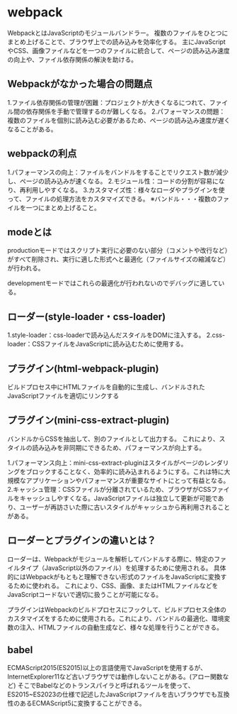 # webpack

WebpackとはJavaScriptのモジュールバンドラー。
複数のファイルをひとつにまとめ上げることで、ブラウザ上での読み込みを効率化する。
主にJavaScriptやCSS、画像ファイルなどを一つのファイルに統合して、ページの読み込み速度の向上や、ファイル依存関係の解決を助ける。


## Webpackがなかった場合の問題点

1.ファイル依存関係の管理が困難：プロジェクトが大きくなるにつれて、ファイル間の依存関係を手動で管理するのが難しくなる。
2.パフォーマンスの問題：複数のファイルを個別に読み込む必要があるため、ページの読み込み速度が遅くなることがある。

## webpackの利点

1.パフォーマンスの向上：ファイルをバンドルをすることでリクエスト数が減少し、ページの読み込みが速くなる。
2.モジュール性：コードの分割が容易になり、再利用しやすくなる。
3.カスタマイズ性：様々なローダやプラグインを使って、ファイルの処理方法をカスタマイズできる。
※バンドル・・・複数のファイルを一つにまとめ上げること。

## modeとは
productionモードではスクリプト実行に必要のない部分（コメントや改行など）がすべて削除され、実行に適した形式へと最適化（ファイルサイズの縮減など）が行われる。

developmentモードではこれらの最適化が行われないのでデバッグに適している。

## ローダー(style-loader・css-loader)

1.style-loader：css-loaderで読み込んだスタイルをDOMに注入する。
2.css-loader：CSSファイルをJavaScriptに読み込むために使用する。

## プラグイン(html-webpack-plugin)

ビルドプロセス中にHTMLファイルを自動的に生成し、バンドルされたJavaScriptファイルを適切にリンクする

## プラグイン(mini-css-extract-plugin)

バンドルからCSSを抽出して、別のファイルとして出力する。
これにより、スタイルの読み込みを非同期にできるため、パフォーマンスが向上する。

1.パフォーマンス向上：mini-css-extract-pluginはスタイルがページのレンダリングをブロックすることなく、効率的に読み込まれるようにする。これは特に大規模なアプリケーションやパフォーマンスが重要なサイトにとって有益となる。
2.キャッシュ管理：CSSファイルが分離されているため、ブラウザがCSSファイルをキャッシュしやすくなる。JavaScriptファイルは独立して更新が可能であり、ユーザーが再訪さいた際に古いスタイルがキャッシュから再利用されることがある。

## ローダーとプラグインの違いとは？

ローダーは、Webpackがモジュールを解析してバンドルする際に、特定のファイルタイプ（JavaScript以外のファイル）を処理するために使用される。
具体的にはWebpackがもともと理解できない形式のファイルをJavaScriptに変換するために使われる。
これにより、CSS、画像、またはHTMLファイルなどをJavaScriptコードないで適切に扱うことが可能になる。

プラグインはWebpackのビルドプロセスにフックして、ビルドプロセス全体のカスタマイズをするために使用される。これにより、バンドルの最適化、環境変数の注入、HTMLファイルの自動生成など、様々な処理を行うことができる。

## babel

ECMAScript2015(ES2015)以上の言語使用でJavaScriptを使用するが、InternetExplorer11など古いブラウザでは動作しないことがある。(アロー関数など)
そこでBabelなどのトランスパイラと呼ばれるツールを使って、
ES2015~ES2023の仕様で記述したJavaScriptファイルを古いブラウザでも互換性のあるECMAScript5に変換することができる。